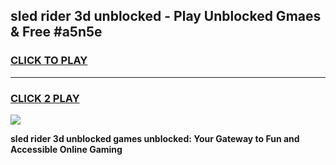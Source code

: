 
## sled rider 3d unblocked - Play Unblocked Gmaes & Free #a5n5e
<h3>
<a href="https://premium.freeplayer.one?title=sled_rider_3d_unblocked&ref=03M">CLICK TO PLAY</a></h3>
<hr>

<h3>
<a href="https://premium.freeplayer.one?title=sled_rider_3d_unblocked&ref=03M">CLICK 2 PLAY</a>
  
</h3>

<a href="https://premium.freeplayer.one?title=sled_rider_3d_unblocked&ref=03M"><img src="https://clearcache.store/games.png"></a>


**sled rider 3d unblocked games unblocked: Your Gateway to Fun and Accessible Online Gaming**
